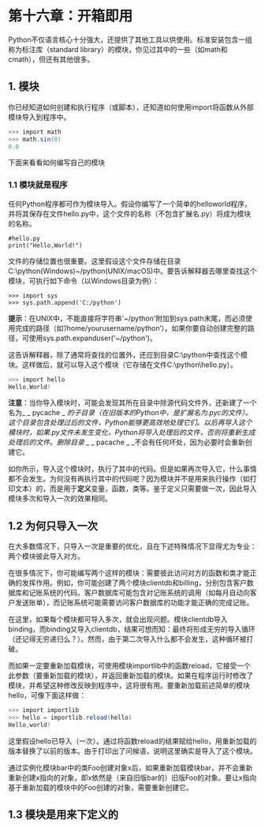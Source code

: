 # 第十六章：开箱即用

​		Python不仅语言核心十分强大，还提供了其他工具以供使用。标准安装包含一组称为标注库（standard library）的模块，你见过其中的一些（如math和cmath），但还有其他很多。

## 1. 模块

你已经知道如何创建和执行程序（或脚本），还知道如何使用import将函数从外部模块导入到程序中。

```powershell
>>> import math
>>>	math.sin(0)
0.0
```

下面来看看如何编写自己的模块

### 1.1 模块就是程序

​		任何Python程序都可作为模块导入。假设你编写了一个简单的helloworld程序，并将其保存在文件hello.py中，这个文件的名称（不包含扩展名.py）将成为模块的名称。

```
#hello.py
print("Hello,World!")
```

​		文件的存储位置也很重要。这里假设这个文件存储在目录C:\python(Windows)~/python(UNIX/macOS)中。要告诉解释器去哪里查找这个模块，可执行如下命令（以Windows目录为例）：

```
>>> import sys
>>> sys.path.append('C:/python')
```

**提示**：在UNIX中，不能直接将字符串'~/python'附加到sys.path末尾，而必须使用完成的路径（如’/home/yourusername/python‘）。如果你要自动创建完整的路径，可使用sys.path.expanduser('~/python')。

这告诉解释器，除了通常将查找的位置外，还应到目录C:\python中查找这个模块。这样做后，就可以导入这个模块（它存储在文件C:\python\hello.py）。

```powershell
>>> import hello
Hello,World!
```

**注意**：当你导入模块时，可能会发现其所在目录中除源代码文件外，还新建了一个名为_ _ pycache _ _的子目录（在旧版本的Python中，是扩展名为.pyc的文件）。这个目录包含处理过后的文件，Python能够更高效地处理它们。以后再导入这个模块时，如果.py文件未发生变化，Python将导入处理后的文件，否则将重新生成处理后的文件。删除目录_ _ _ pacache _  _不会有任何坏处，因为必要时会重新创建它。

​		如你所示，导入这个模块时，执行了其中的代码。但是如果再次导入它，什么事情都不会发生。为何没有再执行其中的代码呢？因为模块并不是用来执行操作（如打印文本）的，而是用于**定义**变量，函数，类等。鉴于定义只需要做一次，因此导入模块多次和导入一次的效果相同。

## 1.2 为何只导入一次

​		在大多数情况下，只导入一次是重要的优化，且在下述特殊情况下显得尤为专业：两个模块彼此导入对方。

​		在很多情况下，你可能编写两个这样的模块：需要彼此访问对方的函数和类才能正确的发挥作用。例如，你可能创建了两个模块clientdb和billing，分别包含客户数据库和记账系统的代码。客户数据库可能包含对记账系统的调用（如每月自动向客户发送账单），而记账系统可能需要访问客户数据库的功能才能正确的完成记账。

​		在这里，如果每个模块都可导入多次，就会出现问题。模块clientdb导入binding，而binding又导入clientdb，结果可想而知：最终将形成无穷的导入循环（还记得无穷递归么？）。然而，由于第二次导入什么都不会发生，这种循环被打破。

​		而如果一定要重新加载模块，可使用模块importlib中的函数reload，它接受一个此参数（要重新加载的模块），并返回重新加载的模块。如果在程序运行时修改了模块，并希望这种修改反映到程序中，这将很有用。要重新加载前述简单的模块hello，可像下面这样做：

```powershell
>>> import importlib
>>> hello = importlib.reload(hello)
Hello,world!
```

​		这里假设hello已导入（一次）。通过将函数reload的结果赋给hello，用重新加载的版本替换了以前的版本。由于打印出了问候语，说明这里确实是导入了这个模块。

​		通过实例化模块bar中的类Foo创建对象x后，如果重新加载模块bar，并不会重新重新创建x指向的对象，即x依然是（来自旧版bar的）旧版Foo的对象。要让x指向基于重新加载的模块中的Foo创建的对象，需要重新创建它。

## 1.3 模块是用来下定义的

